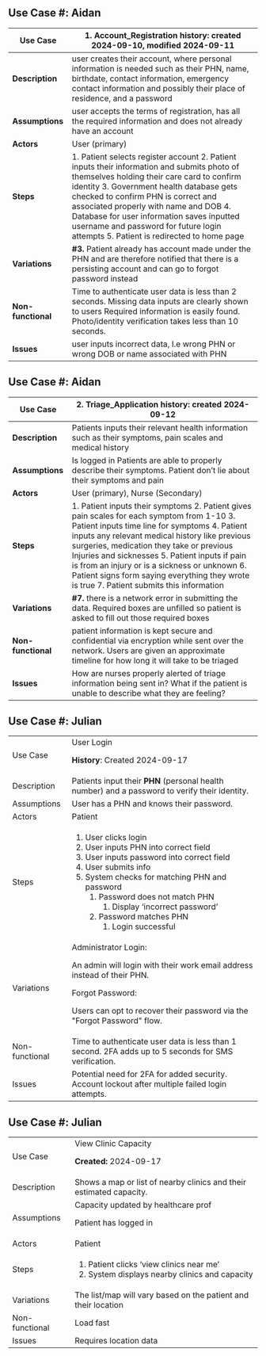 
## Use Case #: Aidan
| **Use Case**    | 1. Account_Registration **history**: created  2024-09-10, modified 2024-09-11   |
| --------------- | ------------------------------------------------------------------------------------------------------------------------------------------------------------------------------------------------------------------------------------------------------------------------------------------------------------------------------------------------------------------------------------------------------------------------------------------------------------------------------------------------------------------------------------------------------------------------------------------- |
| **Description** | user creates their account, where personal information is needed such as their PHN, name, birthdate, contact information, emergency contact information and possibly their place of residence, and a password  |
| **Assumptions** | user accepts the terms of registration, has all the required information and does not already have an account   |
| **Actors**      | User (primary) |
| **Steps**       | 1. Patient selects register account 2. Patient inputs their information and submits photo of themselves holding their care card to confirm identity 3. Government health database gets checked to confirm PHN is correct and associated properly with name and DOB 4. Database for user information saves inputted username and password for future login attempts 5. Patient is redirected to home page |
| **Variations**  | **#3.** Patient already has account made under the PHN and are therefore notified that there is a persisting account and can go to forgot password instead  |
| **Non-functional** | Time to authenticate user data is less than 2 seconds. Missing data inputs are clearly shown to users Required information is easily found. Photo/identity verification takes less than 10 seconds. |
| **Issues**      | user inputs incorrect data, I.e wrong PHN or wrong DOB or name associated with PHN                        |

## Use Case #: Aidan
| **Use Case**    | 2. Triage_Application **history**: created 2024-09-12                                                                                   |
| --------------- | ------------------------------------------------------------------------------------------------- |
| **Description** | Patients inputs their relevant health information such as their symptoms, pain scales and medical history             |
| **Assumptions** | Is logged in   Patients are able to properly describe their symptoms. Patient don’t lie about their symptoms and pain |
| **Actors**      | User (primary), Nurse (Secondary)  |
| **Steps**       | 1. Patient inputs their symptoms 2. Patient gives pain scales for each symptom from 1-10 3. Patient inputs time line for symptoms  4. Patient inputs any relevant medical history like previous surgeries, medication they take or previous Injuries and sicknesses 5. Patient inputs if pain is from an injury or is a sickness or unknown  6. Patient signs form saying everything they wrote is true  7. Patient submits this information  |
| **Variations**  | **#7.** there is a network error in submitting the data. Required boxes are unfilled so patient is asked to fill out those required boxes  |
| **Non-functional** | patient information is kept secure and confidential via encryption while sent over the network. Users are given an approximate timeline for how long it will take to be triaged |
| **Issues**      | How are nurses properly alerted of triage information being sent in? What if the patient is unable to describe what they are feeling?                                 |

## Use Case #: Julian
<table>
  <tr>
   <td>Use Case
   </td>
   <td>User Login
<p>
<strong>History</strong>: Created 2024-09-17
   </td>
  </tr>
  <tr>
   <td>Description
   </td>
   <td>Patients input their <strong>PHN</strong> (personal health number) and a password to verify their identity.
   </td>
  </tr>
  <tr>
   <td>Assumptions
   </td>
   <td>User has a PHN and knows their password.
   </td>
  </tr>
  <tr>
   <td>Actors
   </td>
   <td>Patient
   </td>
  </tr>
  <tr>
   <td>Steps
   </td>
   <td>
<ol>
<li>User clicks login</li>
<li>User inputs PHN into correct field</li>
<li>User inputs password into correct field</li>
<li>User submits info</li>
<li>System checks for matching PHN and password
<ol>
<li>Password does not match PHN
<ol>
<li>Display ‘incorrect password’</li>
</ol>
</li>
<li>Password matches PHN
<ol>
<li>Login successful</li>
</ol>
</li>
</ol>
</li>
</ol>
   </td>
  </tr>
  <tr>
   <td>Variations
   </td>
   <td>
Administrator Login:
<p>
An admin will login with their work email address instead of their PHN.
<p>
Forgot Password:
<p>
Users can opt to recover their password via the "Forgot Password" flow.
   </td>
  </tr>
  <tr>
   <td>Non-functional
   </td>
   <td>Time to authenticate user data is less than 1 second. 2FA adds up to 5 seconds for SMS verification.
   </td>
  </tr>
  <tr>
   <td>Issues
   </td>
   <td>Potential need for 2FA for added security. Account lockout after multiple failed login attempts.
   </td>
  </tr>
</table>

## Use Case #: Julian
<table>
  <tr>
   <td>Use Case
   </td>
   <td>View Clinic Capacity
<p>
<strong>Created: </strong>2024-09-17
   </td>
  </tr>
  <tr>
   <td>Description
   </td>
   <td>Shows a map or list of nearby clinics and their estimated capacity.
   </td>
  </tr>
  <tr>
   <td>Assumptions
   </td>
   <td>Capacity updated by healthcare prof
<p>
Patient has logged in
   </td>
  </tr>
  <tr>
   <td>Actors
   </td>
   <td>Patient
   </td>
  </tr>
  <tr>
   <td>Steps
   </td>
   <td>
<ol>

<li>Patient clicks ‘view clinics near me’

<li>System displays nearby clinics and capacity
</li>
</ol>
   </td>
  </tr>
  <tr>
   <td>Variations
   </td>
   <td>The list/map will vary based on the patient and their location
   </td>
  </tr>
  <tr>
   <td>Non-functional
   </td>
   <td>Load fast
   </td>
  </tr>
  <tr>
   <td>Issues
   </td>
   <td>Requires location data
   </td>
  </tr>
</table>
